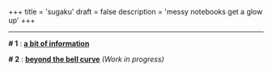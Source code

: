 +++
title = 'sugaku'
draft = false
description = 'messy notebooks get a glow up'
+++

---

**# 1** : **[a bit of information](https://u-d-ash.github.io/Bloggo/blogposts/a_bit_of_info/)**

**# 2** : **[beyond the bell curve](https://u-d-ash.github.io/Bloggo/sugaku/)** *(Work in progress)*